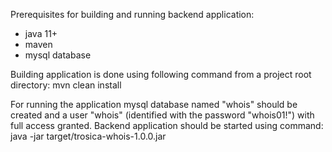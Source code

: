 Prerequisites for building and running backend application:
- java 11+
- maven
- mysql database

Building application is done using following command from a project root directory: 
mvn clean install

For running the application mysql database named "whois" should be created and a user "whois" (identified with the password "whois01!") with full access granted.
Backend application should be started using command:
java -jar target/trosica-whois-1.0.0.jar